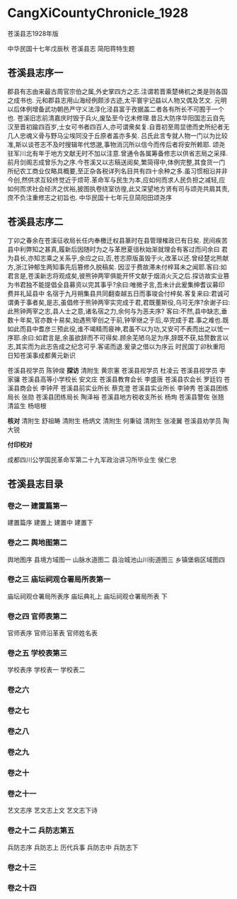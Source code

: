 # CangXiCountyChronicle_1928
苍溪县志1928年版

中华民国十七年戊辰秋
苍溪县志
简阳蒋特生题

## 苍溪县志序一
郡县有志由来最古周官宗伯之属,外史掌四方之志.注谓若晋乘楚梼杌之类是则各国之成书也.
元和郡县志用山海经例颇涉古迹,太平寰宇记益以人物又偶及艺文.
元明以后体例增备武功朝邑严守义法淳化泾县富于孜据盖二者各有所长不可囿于一个也.
苍溪旧志前清嘉庆时毁于兵火,废坠至今讫未修理.昔吕大防序华阳国志云自先汉至晋初踰四百岁,士女可书者四百人,亦可谓衆矣复.自晋初至周显徳而史所纪者无几人忠魂义骨与野马尘埃同没于丘原者盖亦多矣.
吕氏此言专就人物一门以为比较准,斯以谈苍志不及时搜辑年代悠邈,事物消沉所以信今而传后者将安所赖耶.
颂尧驻军川北有年于地方文献无时不加以注意.曾通令各属筹备修志以供省志局之采择.前月剑阁志成曾乐为之序.今苍溪又以志稿送阅矣,繁简得中,体例完整,其食货一门所纪农工商业仅略具概要,至正杂各税详列名目共有四十余种之多.虽习惯相沿并非今创,然供求互较终觉近于烦苛.革命军与民生为本,应如何而求人民负担之减轻,应如何而求社会经济之优裕,披图执卷绕室彷徨,此又深望地方贤有司与颂尧共肩其责,庶不负注重修志之初旨也.
中华民国十七年元旦简阳田颂尧序

## 苍溪县志序二
丁卯之春余在苍溪征收局长任内奉檄迁权县篆时在县管理榷政已有日矣.
民间疾苦县中利弊知之甚真,履新后因随时为之与革厯夏徂秋始渐就理会有客过而问余曰 君为县长,亦知志乘之关系乎,余应之曰,否,苍志原版虽毁于火,改革以还.曾经楚北熊献方,浙江钟郁生两知事先后篡修久脱稿矣.
因涩于费故滞未付梓耳未之闻耶.客曰:如君言是,苍溪新志将观成矣,彼熊钟两宰俱能开怀文献于烟消火灭之后.探访故实业篡为书君独不能提倡全县募资以完其事乎?余曰:唯微子言,吾未计此爰集绅耆议募印费并礼延县中
名宿于九月朔集县共同翻查越五日而事竣会付梓矣.客复来曰:君诚可谓勇于事者矣,是志,虽倡修于熊钟两宰实完成于君,君既董斯役,乌可无序?余谢子曰:此熊钟两宰之志,县人士之意,诸名宿之力,余何与为恶夫序?
客曰:不然,县中缺志,垂数十年矣,官亦数十易矣,始遇熊宰创之于前,钟宰继之于后,卒完成于君.事之难也.既如此而县中耆彦三预此役,谁不竭精而疲神,君虽不以为功,又安可不表而出之以恡一序耶.余曰:如君言是,余虽欲辞而不可得矣.顾余芜陋乌足为序,辞既不获,姑赘数言以志,其实而为此志告成之纪念可乎.客诺而退.爰录之借以为序云
时民国丁卯秋重阳日知苍溪事成都黄元新识


苍溪县视学员            陈钟焌
**探访**
清附生                 黄宗寭
苍溪县视学员           杜凌云
苍溪县视学员           李家骧
苍溪县高等小学校长      安文庄
苍溪县教育会长         李盛唐
苍溪县农会长           罗廷钧
苍溪县商会长            李钟芹
苍溪县前实业所长         蔡克澄
苍溪县实业所长          李钟秀
苍溪县团练局长          张勋
苍溪县团练局长          陶泽裕
苍溪县地方税收支所长     杨珣
苍溪县警佐              张翘
清监生                  杨培根

**核对**
清附生               舒祖畴
清附生               杨炳文
清附生               何秉钺
清附生               张凌翼
苍溪县劝学员         陶大锐

**付印校对**

成都四川公学国民革命军第二十九军政治讲习所毕业生     侯仁忠


## 苍溪县志目录
### 卷之一 建置篇第一
建置篇序
建置上
建置中
建置下

### 卷之二 舆地图第二
舆地图序
县境方域图一
山脉水道图二
县治城池山川街道图三
乡镇堡砦区域图四
### 卷之三 庙坛祠观仓署局所表第一
庙坛祠观仓署局所表序
庙坛典礼上
庙坛祠观仓署局所表 下
### 卷之四 官师表第二
官师表序
官师沿革表
官师姓名表
### 卷之五 学校表第三
学校表序
学校表一
学校表二
### 卷之六
### 卷之七
### 卷之八
### 卷之九
### 卷之十
### 卷之十一 
艺文志序
艺文志上文
艺文志下诗
### 卷之十二 兵防志第五
兵防志序
兵防志上 历代兵事
兵防志中 
兵防志下

### 卷之十三
### 卷之十四


